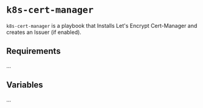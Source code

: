 # `k8s-cert-manager`

`k8s-cert-manager` is a playbook that Installs Let's Encrypt Cert-Manager and creates an Issuer (if enabled).

## Requirements

...

## Variables

...
